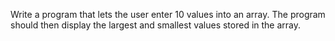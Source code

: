 Write a program that lets the user enter 10 values into an array. The program should then display the largest and smallest values stored in the array.
